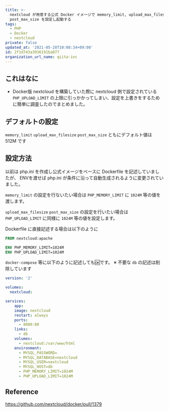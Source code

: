 ```yaml
---
title: >-
  nextcloud が用意する公式 Docker イメージで memory_limit, upload_max_filesize,
  post_max_size を設定し起動する
tags:
  - PHP
  - Docker
  - nextcloud
private: false
updated_at: '2021-05-28T10:08:34+09:00'
id: 2f1d743a3936191ba077
organization_url_name: qiita-inc
---
```

## これはなに
+ Docker版 nextcloud を構築していた際に nextcloud 側で設定されている  `PHP_UPLOAD_LIMIT` の上限に引っかかってしまい、設定を上書きをするために簡単に調査したのでまとめました。

## デフォルトの設定

`memory_limit` `upload_max_filesize` `post_max_size` ともにデフォルト値は 512M です


## 設定方法

以前は php.ini を作成し公式イメージをベースに Dockerfile を記述していましたが、 ENVを渡せば php.ini が条件に沿って自動生成されるように変更されていました。

`memory_limit` の設定を行ないたい場合は `PHP_MEMORY_LIMIT` に `1024M` 等の値を渡します。

`upload_max_filesize` `post_max_size` の設定を行いたい場合は `PHP_UPLOAD_LIMIT` に同様に `1024M` 等の値を設定します。

Dockerfile に直接記述する場合は以下のように

```dockerfile
FROM nextcloud:apache

ENV PHP_MEMORY_LIMIT=1024M
ENV PHP_UPLOAD_LIMIT=1024M

```

`docker-compose` 等に以下のように記述しても🆗です。
※ 不要な `db` の記述は削除しています 

```yml
version: '2'

volumes:
  nextcloud:

services:
    app:
    image: nextcloud
    restart: always
    ports:
      - 8080:80
    links:
      - db
    volumes:
      - nextcloud:/var/www/html
    environment:
      - MYSQL_PASSWORD=
      - MYSQL_DATABASE=nextcloud
      - MYSQL_USER=nextcloud
      - MYSQL_HOST=db
      - PHP_MEMORY_LIMIT=1024M
      - PHP_UPLOAD_LIMIT=1024M
```

## Reference

https://github.com/nextcloud/docker/pull/1379
